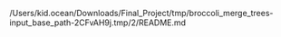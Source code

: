 /Users/kid.ocean/Downloads/Final_Project/tmp/broccoli_merge_trees-input_base_path-2CFvAH9j.tmp/2/README.md